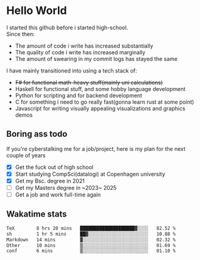 # Hello World

I started this github before i started high-school.  
Since then:
- The amount of code i write has increased substantially
- The quality of code i write has increased marginally
- The amount of swearing in my commit logs has stayed the same

I have mainly transitioned into using a tech stack of:
- ~~F# for functional math-heavy stuff(mainly uni calculations)~~
- Haskell for functional stuff, and some hobby language development
- Python for scripting and for backend development
- C for something i need to go really fast(gonna learn rust at some point)
- Javascript for writing visually appealing visualizations and graphics demos

## Boring ass todo
If you're cyberstalking me for a job/project, here is my plan for the next couple of years
- [x] Get the fuck out of high school
- [x] Start studying CompSci(datalogi) at Copenhagen university
- [x] Get my Bsc. degree in 2021
- [ ] Get my Masters degree in ~2023~ 2025
- [ ] Get a job and work full-time again

## Wakatime stats
<!--START_SECTION:waka-->

```txt
TeX        8 hrs 20 mins   ████████████████████▓░░░░   82.52 %
sh         1 hr 5 mins     ██▓░░░░░░░░░░░░░░░░░░░░░░   10.88 %
Markdown   14 mins         ▓░░░░░░░░░░░░░░░░░░░░░░░░   02.32 %
Other      10 mins         ▒░░░░░░░░░░░░░░░░░░░░░░░░   01.69 %
conf       6 mins          ▒░░░░░░░░░░░░░░░░░░░░░░░░   01.10 %
```

<!--END_SECTION:waka-->
